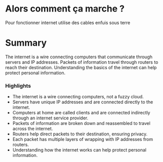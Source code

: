 # Alors comment ça marche ?

Pour fonctionner internet utilise des cables enfuis sous terre


# Summary
The internet is a wire connecting computers that communicate through servers and IP addresses. Packets of information travel through routers to reach their destination. Understanding the basics of the internet can help protect personal information.

### Highlights
- The internet is a wire connecting computers, not a fuzzy cloud.
- Servers have unique IP addresses and are connected directly to the internet.
- Computers at home are called clients and are connected indirectly through an internet service provider.
- Packets of information are broken down and reassembled to travel across the internet.
- Routers help direct packets to their destination, ensuring privacy.
- Each packet has multiple layers of wrapping with IP addresses from routers.
- Understanding how the internet works can help protect personal information.